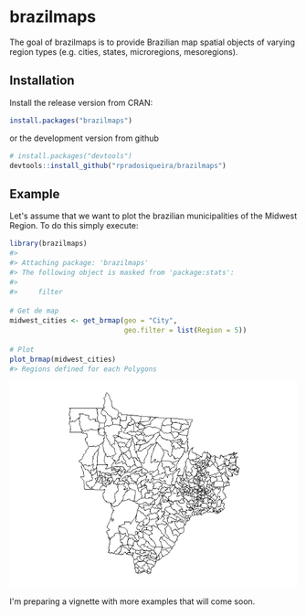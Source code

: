<!-- README.md is generated from README.Rmd. Please edit that file -->
brazilmaps
==========

The goal of brazilmaps is to provide Brazilian map spatial objects of varying region types (e.g. cities, states, microregions, mesoregions).

Installation
------------

Install the release version from CRAN:

``` r
install.packages("brazilmaps")
```

or the development version from github

``` r
# install.packages("devtools")
devtools::install_github("rpradosiqueira/brazilmaps")
```

Example
-------

Let's assume that we want to plot the brazilian municipalities of the Midwest Region. To do this simply execute:

``` r
library(brazilmaps)
#> 
#> Attaching package: 'brazilmaps'
#> The following object is masked from 'package:stats':
#> 
#>     filter

# Get de map
midwest_cities <- get_brmap(geo = "City",
                            geo.filter = list(Region = 5))

# Plot
plot_brmap(midwest_cities)
#> Regions defined for each Polygons
```

![](README-unnamed-chunk-4-1.png)

I'm preparing a vignette with more examples that will come soon.
